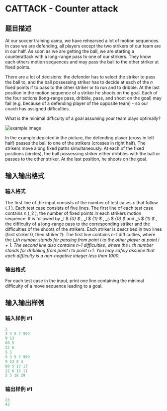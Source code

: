 # CATTACK - Counter attack

## 题目描述

At our soccer training camp, we have rehearsed a lot of motion sequences. In case we are defending, all players except the two strikers of our team are in our half. As soon as we are getting the ball, we are starting a counterattack with a long-range pass to one of our strikers. They know each others motion sequences and may pass the ball to the other striker at fixed points.

There are a lot of decisions: the defender has to select the striker to pass the ball to, and the ball possessing striker has to decide at each of the _n_ fixed points if to pass to the other striker or to run and to dribble. At the last position in the motion sequence of a striker he shoots on the goal. Each of the four actions (long-range pass, dribble, pass, and shoot on the goal) may fail (e.g. because of a defending player of the opposite team) - so our coach has assigned difficulties.

What is the minimal difficulty of a goal assuming your team plays optimally?

![example image](https://cdn.luogu.com.cn/upload/vjudge_pic/SP6805/3f7baee7a9494e83fc2dfed4b40852ecfd1f0797.png)

In the example depicted in the picture, the defending player (cross in left half) passes the ball to one of the strikers (crosses in right half). The strikers move along fixed paths simultaneously. At each of the fixed positions (circles), the ball possessing striker either dribbles with the ball or passes to the other striker. At the last position, he shoots on the goal.

## 输入输出格式

### 输入格式

The first line of the input consists of the number of test cases _c_ that follow (_1 ). Each test case consists of five lines. The first line of each test case contains _n_ (_2 ), the number of fixed points in each strikers motion sequence. It is followed by _l $ _{0} $_ , _l $ _{1} $_ , _s $ _{0} $_ and _s $ _{1} $_ , the difficulty of a long-range pass to the corresponding striker and the difficulties of the shoots of the strikers. Each striker is described in two lines (first striker 0, then striker _1_): The first line contains _n-1_ difficulties, where the _i_th number stands for passing from point _i_ to the other player at point _i + 1_. The second line also contains _n-1_ difficulties, where the _i_th number stands for dribbling from point _i_ to point _i+1_. You may safely assume that each difficulty is a non-negative integer less than _1000_.__

### 输出格式

For each test case in the input, print one line containing the minimal difficulty of a move sequence leading to a goal.

## 输入输出样例

### 输入样例 #1

```cpp
2
3 3 5 7 999
9 13
60 5
22 6
5 5
5 3 5 7 999
9 13 8 4
60 5 17 13
22 6 15 11
5 5 18 29
```


### 输出样例 #1

```cpp
23
42
```


